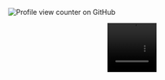 ![Profile view counter on GitHub](https://komarev.com/ghpvc/?username=PromiseEverlasting&color=800808&style=for-the-badge&label=ShortCake)
  <p align="center">
  <video src=https://github.com/user-attachments/assets/97432a20-43cf-4582-817a-04385f0e4878 width=100 height=100/> 
   




